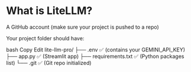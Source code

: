 # What is LiteLLM?


A GitHub account (make sure your project is pushed to a repo)

Your project folder should have:

bash
Copy
Edit
lite-llm-pro/
├── .env             ✅ (contains your GEMINI_API_KEY)
├── app.py           ✅ (Streamlit app)
├── requirements.txt ✅ (Python packages list)
└── .git             ✅ (Git repo initialized)

